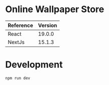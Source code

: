 # Online Wallpaper Store

| Reference | Version |
|-----------|---------|
| React     | 19.0.0  |
| NextJs    | 15.1.3  |

# Development

```
npm run dev
```
